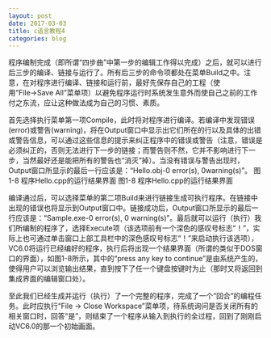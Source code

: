 ```yaml
---
layout: post
date: 2017-03-03
title: c语言教程4
categories: blog
---
```


程序编制完成（即所谓“四步曲”中第一步的编辑工作得以完成）之后，就可以进行后三步的编译、链接与运行了。所有后三步的命令项都处在菜单Build之中。注意，在对程序进行编译、链接和运行前，最好先保存自己的工程（使用“File→Save All”菜单项）以避免程序运行时系统发生意外而使自己之前的工作付之东流，应让这种做法成为自己的习惯、素质。

首先选择执行菜单第一项Compile，此时将对程序进行编译。若编译中发现错误(error)或警告(warning)，将在Output窗口中显示出它们所在的行以及具体的出错或警告信息，可以通过这些信息的提示来纠正程序中的错误或警告（注意，错误是必须纠正的，否则无法进行下一步的链接；而警告则不然，它并不影响进行下一步，当然最好还是能把所有的警告也“消灭”掉）。当没有错误与警告出现时，Output窗口所显示的最后一行应该是：“Hello.obj-0 error(s), 0warning(s)”。
图1-8 程序Hello.cpp的运行结果界面
图1-8 程序Hello.cpp的运行结果界面

编译通过后，可以选择菜单的第二项Build来进行链接生成可执行程序。在链接中出现的错误也将显示到Output窗口中。链接成功后，Output窗口所显示的最后一行应该是：“Sample.exe-0 error(s), 0 warning(s)”。最后就可以运行（执行）我们所编制的程序了，选择Execute项（该选项前有一个深色的感叹号标志“！”，实际上也可通过单击窗口上部工具栏中的深色感叹号标志“！”来启动执行该选项），VC6.0将运行已经编好的程序，执行后将出现一个结果界面（所谓的类似于DOS窗口的界面），如图1-8所示，其中的“press any key to continue”是由系统产生的，使得用户可以浏览输出结果，直到按下了任一个键盘按键时为止（那时又将返回到集成界面的编辑窗口处）。

至此我们已经生成并运行（执行）了一个完整的程序，完成了一个“回合”的编程任务。此时应执行“File -> Close Workspace”菜单项，待系统询问是否关闭所有的相关窗口时，回答“是”，则结束了一个程序从输入到执行的全过程，回到了刚刚启动VC6.0的那一个初始画面。

